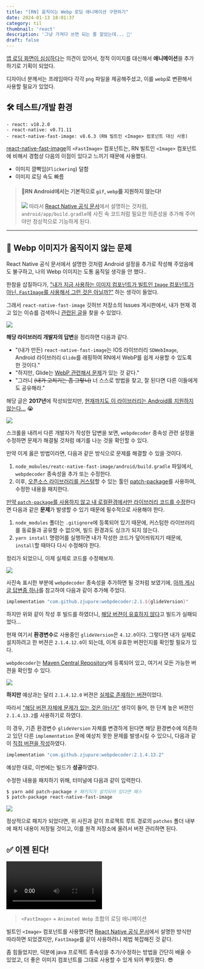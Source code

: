 ```yaml
---
title: "[RN] 움직이는 Webp 로딩 애니메이션 구현하기"
date: 2024-01-13 18:01:37
category: til
thumbnail: 'react'
description: '그냥 가져다 쓰면 되는 줄 알았는데... 🫠'
draft: false
---
```


<u>앱 로딩 화면이 심심하다</u>는 의견이 있어서, 정적 이미지를 대신해서 **애니메이션**을 추가하기로 기획이 되었다.

디자이너 분께서는 프레임마다 각각 `png` 파일을 제공해주셨고, 이를 `webp`로 변환해서 사용할 필요가 있었다.

## 🛠️ 테스트/개발 환경

```
- react: v18.2.0
- react-native: v0.71.11
- react-native-fast-image: v8.6.3 (RN 빌트인 <Image> 컴포넌트 대신 사용)
```

 [react-native-fast-image](https://github.com/DylanVann/react-native-fast-image)의 `<FastImage>` 컴포넌트는, RN 빌트인 `<Image>` 컴포넌트에 비해서 경험상 다음의 이점이 있다고 느끼기 때문에 사용했다.

- 이미지 깜빡임(`Flickering`) 덜함
- 이미지 로딩 속도 빠름  

> #### 🚨RN Android에서는 기본적으로 `gif`, `webp`를 지원하지 않는다!
> ![](https://i.imgur.com/xokzS1Q.png)
> 따라서 [React Native 공식 문서](https://reactnative.dev/docs/image#gif-and-webp-support-on-android)에서 설명하는 것처럼, `android/app/build.gradle`에 사진 속 코드처럼 필요한 의존성을 추가해 주어야만 정상적으로 기능하게 된다.
 

---

## 🫠 Webp 이미지가 움직이지 않는 문제

React Native 공식 문서에서 설명한 것처럼 Android 설정을 추가로 작성해 주었음에도 불구하고, 나의 Webp 이미지는 도통 움직일 생각을 안 했다..

한참을 삽질하다가, <u>"내가 지금 사용하는 이미지 컴포넌트가 빌트인 `Image` 컴포넌트가 아닌, `FastImage`를 사용해서 그런 것은 아닐까?"</u> 하는 생각이 들었다.

그래서 `react-native-fast-image` 깃허브 저장소의 Issues 게시판에서, 내가 현재 겪고 있는 이슈를 검색하니 [관련된 글](https://github.com/DylanVann/react-native-fast-image/issues/92)을 찾을 수 있었다.

![](https://i.imgur.com/49cZUr3.png)

**해당 라이브러리 개발자의 답변**을 정리하면 다음과 같다.

* "(내가 만든) `react-native-fast-image`는 IOS 라이브러리 `SDWebImage`, Android 라이브러리 `Glide`를 래핑하여 RN에서 WebP를 쉽게 사용할 수 있도록 한 것이다."
* "하지만, Glide는 [WebP 관련해서 문제](https://github.com/bumptech/glide/issues/571)가 있는 것 같다."
* "그러니 ~~(내가 고치기는 좀 그렇니)~~ 너 스스로 방법을 찾고, 잘 된다면 다른 이들에게도 공유해라." 

해당 글은 **2017년**에 작성되었지만, <u>현재까지도 이 라이브러리는 Android를 지원하지 않는다...</u> 😭

![](https://i.imgur.com/84oIaOv.png)

스크롤을 내려서 다른 개발자가 작성한 답변을 보면, `webpdecoder` 종속성 관련 설정을 수정하면 문제가 해결될 것처럼 얘기를 나눈 것을 확인할 수 있다.

만약 이게 옳은 방법이라면, 다음과 같은 방식으로 문제를 해결할 수 있을 것이다.

1. `node_mobules/reatc-native-fast-image/android/build.gradle` 파일에서, `webpdecoder` 종속성을 추가 또는 수정한다.
2. 이후, <u>오픈소스 라이브러리를 커스텀</u>할 수 있는 툴인 [patch-package](https://github.com/ds300/patch-package)를 사용하여, 수정한 내용을 패치한다.

<u>만약 `patch-package`를 사용하지 않고 내 로컬환경에서만 라이브러리 코드를 수정</u>한다면 다음과 같은 **문제**가 발생할 수 있기 때문에 필수적으로 사용해야 한다.

1. `node_modules` 폴더는 `.gitignore`에 등록되어 있기 때문에, 커스텀한 라이브러리를 동료들과 공유할 수 없으며, 빌드 환경과도 싱크가 되지 않는다.
2. `yarn install` 명령어를 실행하면 내가 작성한 코드가 덮어씌워지기 때문에, `install`할 때마다 다시 수정해야 한다.


정리가 되었으니, 이제 실제로 코드를 수정해보자.

![](https://i.imgur.com/4skqEAc.png)

사진속 표시한 부분에 `webpdecoder` 종속성을 추가하면 될 것처럼 보였기에, [아까 게시글 답변중 하나](https://github.com/DylanVann/react-native-fast-image/issues/92#issuecomment-1231284490)를 참고하여 다음과 같이 추가해 주었다.

```gradle
implementation "com.github.zjupure:webpdecoder:2.1.${glideVersion}"
``` 

하지만 위와 같이 작성 후 빌드를 하였더니, <u>해당 버젼이 유효하지 않다</u>고 빌드가 실패되었다...

현재 여기서 **환경변수**로 사용중인 `glideVersion`은 `4.12.0`이다. 그렇다면 내가 실제로 설치하려고 한 버젼은 `2.1.4.12.0`이 되는데, 이게 유효한 버젼인지를 확인할 필요가 있다.

`webpdecoder`는 [Maven Central Repository](https://central.sonatype.com/artifact/com.github.zjupure/webpdecoder/2.1.4.12.0/versions)에 등록되어 있고, 여기서 모든 가능한 버젼을 확인할 수 있다.


![](https://i.imgur.com/ypFzzvM.png)

**하지만** 예상과는 달리 `2.1.4.12.0` 버젼은 <u>실제로 존재하는 버젼</u>이었다. 

따라서 <u>"해당 버젼 자체에 문제가 있는 것은 아닌가"</u> 생각이 들어, 한 단계 높은 버젼인 `2.1.4.13.2`를 사용하기로 하였다. 

이 경우, 기존 환경변수 `glideVersion` 자체를 변경하게 된다면 해당 환경변수에 의존하고 있던 다른 `implementation` 문에 예상치 못한 문제를 발생시킬 수 있으니, 다음과 같이 <u>직접 버젼을 작성</u>하였다.

```gradle
implementation "com.github.zjupure:webpdecoder:2.1.4.13.2"
```

예상한 대로, 이번에는 빌드가 **성공**하였다.

수정한 내용을 패치하기 위해, 터미널에 다음과 같이 입력한다.

```bash
$ yarn add patch-package # 패키지가 설치되어 있다면 패스
$ patch-package react-native-fast-image
```

![](https://i.imgur.com/GicYbmM.png)

정상적으로 패치가 되었다면, 위 사진과 같이 프로젝트 루트 경로의 `patches` 폴더 내부에 패치 내용이 저장될 것이고, 이를 원격 저장소에 올려서 버젼 관리하면 된다.


## ✅ 이젠 된다!

<video width="50%" height="auto" controls>
  <source src="../../assets/videos/2024-01-13.mp4" type="video/mp4" />
</video>

> `<FastImage>` + `Animated Webp` 조합의 로딩 애니메이션


빌트인 `<Image>` 컴포넌트를 사용했다면 [React Native 공식 문서](https://reactnative.dev/docs/image#gif-and-webp-support-on-android)에서 설명한 방식만 따라하면 되었겠지만, `FastImage`를 같이 사용하려니 제법 복잡해진 것 같다.

좀 힘들었지만, 덕분에 java 프로젝트 종속성을 추가/수정하는 방법을 간단히 배울 수 있었고, 더 좋은 이미지 컴포넌트를 그대로 사용할 수 있게 되어 뿌듯했다. 😎
